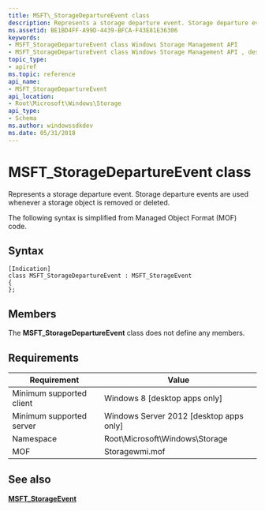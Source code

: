 ```yaml
---
title: MSFT\_StorageDepartureEvent class
description: Represents a storage departure event. Storage departure events are used whenever a storage object is removed or deleted.
ms.assetid: BE1BD4FF-A99D-4439-BFCA-F43E81E36306
keywords:
- MSFT_StorageDepartureEvent class Windows Storage Management API
- MSFT_StorageDepartureEvent class Windows Storage Management API , described
topic_type:
- apiref
ms.topic: reference
api_name:
- MSFT_StorageDepartureEvent
api_location:
- Root\Microsoft\Windows\Storage
api_type:
- Schema
ms.author: windowssdkdev
ms.date: 05/31/2018
---
```


# MSFT\_StorageDepartureEvent class

Represents a storage departure event. Storage departure events are used whenever a storage object is removed or deleted.

The following syntax is simplified from Managed Object Format (MOF) code.

## Syntax

``` syntax
[Indication]
class MSFT_StorageDepartureEvent : MSFT_StorageEvent
{
};
```

## Members

The **MSFT\_StorageDepartureEvent** class does not define any members.

## Requirements



| Requirement | Value |
|-------------------------------------|-------------------------------------------------------------------------------------------|
| Minimum supported client | Windows 8 \[desktop apps only\]                                                |
| Minimum supported server | Windows Server 2012 \[desktop apps only\]                                      |
| Namespace                | Root\\Microsoft\\Windows\\Storage                                              |
| MOF                      |  Storagewmi.mof  |



## See also

 

[**MSFT\_StorageEvent**](msft-storageevent.md)
 

 

 





